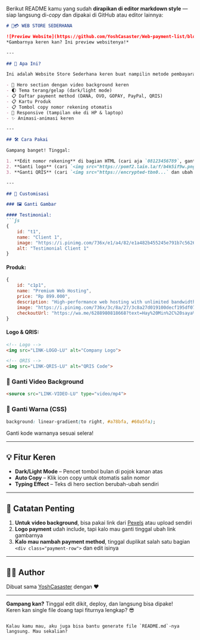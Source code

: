 Berikut README kamu yang sudah **dirapikan di editor markdown style** — siap langsung di-*copy* dan dipakai di GitHub atau editor lainnya:

```markdown
# 📱💳 WEB STORE SEDERHANA

![Preview Website](https://github.com/YoshCasaster/Web-payment-list/blob/master/webnya.png?raw=true)  
*Gambarnya keren kan? Ini preview websitenya!*

---

## 🚀 Apa Ini?

Ini adalah Website Store Sederhana keren buat nampilin metode pembayaran lu, bahkan produk lu, pake **HTML, CSS, JS semua dalam 1 file** doang! Fiturnya:

- 🎥 Hero section dengan video background keren  
- 🌓 Tema terang/gelap (dark/light mode)  
- 📋 Daftar payment method (DANA, OVO, GOPAY, PayPal, QRIS)  
- 📋 Kartu Produk  
- 📋 Tombol copy nomor rekening otomatis  
- 📱 Responsive (tampilan oke di HP & laptop)  
- ✨ Animasi-animasi keren  

---

## 🛠 Cara Pakai

Gampang banget! Tinggal:

1. **Edit nomor rekening** di bagian HTML (cari aja `08123456789`, ganti semua)
2. **Ganti logo** (cari `<img src="https://pomf2.lain.la/f/b4k5if9w.png"` lalu ganti link-nya)
3. **Ganti QRIS** (cari `<img src="https://encrypted-tbn0...` dan ubah link-nya)

---

## 🎨 Customisasi

### 🖼 Ganti Gambar

#### Testimonial:
```js
{
    id: "t1",
    name: "Client 1",
    image: "https://i.pinimg.com/736x/e1/a4/82/e1a482b455245e791b7c5626b12a9ecc.jpg",
    alt: "Testimonial Client 1"
}
```

#### Produk:
```js
{
    id: "c1p1",
    name: "Premium Web Hosting",
    price: "Rp 899.000",
    description: "High-performance web hosting with unlimited bandwidth and storage. Perfect for business websites.",
    image: "https://i.pinimg.com/736x/3c/8a/27/3c8a27d019100decf195df07f2f6406f.jpg",
    checkoutUrl: "https://wa.me/6288980818668?text=Hay%20Min%2C%20saya%20ingin%20konfirmasi%20pembelian%20produk%20Premium%20Web%20Hosting%20dengan%20harga%20Rp%20899.000.%20Berikut%20bukti%20pembayarannya."
}
```

#### Logo & QRIS:
```html
<!-- Logo -->
<img src="LINK-LOGO-LU" alt="Company Logo">

<!-- QRIS -->
<img src="LINK-QRIS-LU" alt="QRIS Code">
```

### 🎥 Ganti Video Background
```html
<source src="LINK-VIDEO-LU" type="video/mp4">
```

### 🌈 Ganti Warna (CSS)
```css
background: linear-gradient(to right, #a78bfa, #60a5fa);
```
Ganti kode warnanya sesuai selera!

---

## 💡 Fitur Keren

- **Dark/Light Mode** – Pencet tombol bulan di pojok kanan atas  
- **Auto Copy** – Klik icon copy untuk otomatis salin nomor  
- **Typing Effect** – Teks di hero section berubah-ubah sendiri  

---

## 📝 Catatan Penting

1. **Untuk video background**, bisa pakai link dari [Pexels](https://www.pexels.com/) atau upload sendiri  
2. **Logo payment** udah include, tapi kalo mau ganti tinggal ubah link gambarnya  
3. **Kalo mau nambah payment method**, tinggal duplikat salah satu bagian `<div class="payment-row">` dan edit isinya  

---

## 👨‍💻 Author

Dibuat sama [YoshCasaster](https://github.com/YoshCasaster) dengan ❤️

---

**Gampang kan?** Tinggal edit dikit, deploy, dan langsung bisa dipake!  
Keren kan single file doang tapi fiturnya lengkap? 😎
```

Kalau kamu mau, aku juga bisa bantu generate file `README.md`-nya langsung. Mau sekalian?